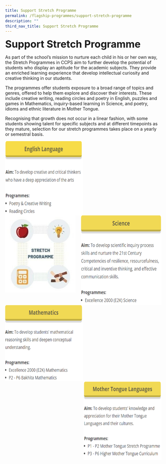 ```yaml
---
title: Support Stretch Programme
permalink: /flagship-programmes/support-stretch-programme
description: ""
third_nav_title: Support Stretch Programme
---
```

**<font size=6>Support Stretch Programme</font>**

As part of the school’s mission to nurture each child in his or her own way, the Stretch Programmes in CCPS aim to further develop the potential of students who display an aptitude for the academic subjects. They provide an enriched learning experience that develop intellectual curiosity and creative thinking in our students.  
  
The programmes offer students exposure to a broad range of topics and genres, offered to help them explore and discover their interests. These include creative writing, reading circles and poetry in English, puzzles and games in Mathematics, inquiry-based learning in Science, and poetry, idioms and ethnic literature in Mother Tongue.  
  
Recognising that growth does not occur in a linear fashion, with some students showing talent for specific subjects and at different timepoints as they mature, selection for our stretch programmes takes place on a yearly or semestral basis.


<p><a href="https://staging.d2nutevx25vdua.amplifyapp.com/flagship-programmes/support-stretch-programme/english-language">
<img src="/images/Flagship%20Programmes/English%20Language.png" style="width:250px;height:240px;margin-right:15px;" align = "left">
</a></p>


<p><a href="https://staging.d2nutevx25vdua.amplifyapp.com/flagship-programmes/support-stretch-programme/science">
<img src="/images/Flagship%20Programmes/Science.png" style="width:260px;height:290px;margin-left:15px;" align = "right">
</a></p>


<br><br><br><br><br><br><br><br>




<img src="/images/Flagship%20Programmes/Stretch%20Programme%20-%20Copy.jpg"  
     style="width:45%">
		 

<p><a href="https://staging.d2nutevx25vdua.amplifyapp.com/flagship-programmes/support-stretch-programme/mathematics">
<img src="/images/Flagship%20Programmes/Mathematics.png" style="width:250px;height:245px;margin-right:15px;" align = "left">
</a></p>


<p><a href="https://staging.d2nutevx25vdua.amplifyapp.com/flagship-programmes/support-stretch-programme/mother-tongue-languages">
<img src="/images/Flagship%20Programmes/Mother%20Tongue%20Languages.png" style="width:250px;height:255px;margin-left:15px;" align = "right">
</a></p>
